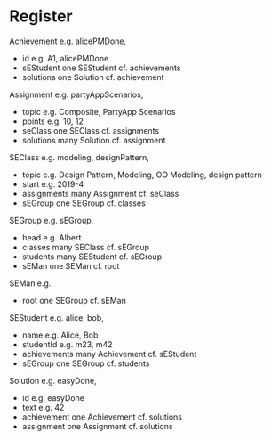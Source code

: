 
# Register

Achievement e.g. alicePMDone, 
 + id e.g. A1, alicePMDone
 + sEStudent one SEStudent cf. achievements
 + solutions one Solution cf. achievement


Assignment e.g. partyAppScenarios, 
 + topic e.g. Composite, PartyApp Scenarios
 + points e.g. 10, 12
 + seClass one SEClass cf. assignments
 + solutions many Solution cf. assignment


SEClass e.g. modeling, designPattern, 
 + topic e.g. Design Pattern, Modeling, OO Modeling, design pattern
 + start e.g. 2019-4
 + assignments many Assignment cf. seClass
 + sEGroup one SEGroup cf. classes


SEGroup e.g. sEGroup, 
 + head e.g. Albert
 + classes many SEClass cf. sEGroup
 + students many SEStudent cf. sEGroup
 + sEMan one SEMan cf. root


SEMan e.g. 
 + root one SEGroup cf. sEMan


SEStudent e.g. alice, bob, 
 + name e.g. Alice, Bob
 + studentId e.g. m23, m42
 + achievements many Achievement cf. sEStudent
 + sEGroup one SEGroup cf. students


Solution e.g. easyDone, 
 + id e.g. easyDone
 + text e.g. 42
 + achievement one Achievement cf. solutions
 + assignment one Assignment cf. solutions



